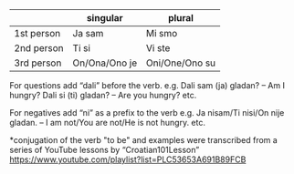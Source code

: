 

|	           | singular      | plural         |
| ---------- | ------------- | -------------- |
| 1st person | Ja sam	       | Mi smo         |
| 2nd person | Ti si	       | Vi ste         |
| 3rd person | On/Ona/Ono je | Oni/One/Ono su |

For questions add “dali” before the verb.
e.g.  Dali sam (ja) gladan? – Am I hungry?   Dali si (ti) gladan? – Are you hungry?  etc.

For negatives add “ni” as a prefix to the verb
e.g.  Ja nisam/Ti nisi/On nije gladan. – I am not/You are not/He is not hungry.  etc.

*conjugation of the verb "to be" and examples were transcribed from a series of YouTube lessons by “Croatian101Lesson” 
https://www.youtube.com/playlist?list=PLC53653A691B89FCB
